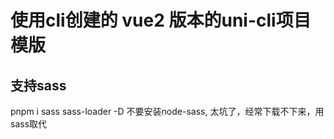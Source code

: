 # 使用cli创建的 vue2 版本的uni-cli项目模版

## 支持sass
pnpm i sass sass-loader -D
不要安装node-sass, 太坑了，经常下载不下来，用sass取代